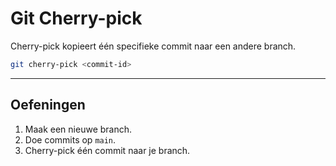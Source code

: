 # Git Cherry-pick

Cherry-pick kopieert één specifieke commit naar een andere branch.

```bash
git cherry-pick <commit-id>
```

---

## Oefeningen

1. Maak een nieuwe branch.  
2. Doe commits op `main`.  
3. Cherry-pick één commit naar je branch.
